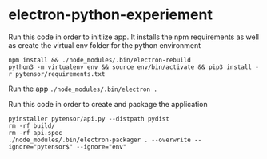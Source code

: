 # electron-python-experiement

Run this code in order to initlize app. It installs the npm requirements as well as create the virtual env folder for the python environment

```
npm install && ./node_modules/.bin/electron-rebuild
python3 -m virtualenv env && source env/bin/activate && pip3 install -r pytensor/requirements.txt
```

Run the app
`./node_modules/.bin/electron .`

Run this code in order to create and package the application
```
pyinstaller pytensor/api.py --distpath pydist
rm -rf build/
rm -rf api.spec
./node_modules/.bin/electron-packager . --overwrite --ignore="pytensor$" --ignore="env"
```
